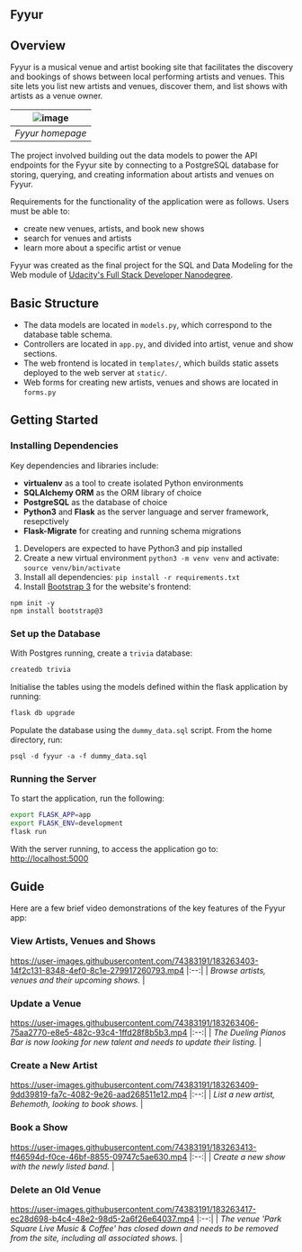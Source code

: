 Fyyur
-----

## Overview

Fyyur is a musical venue and artist booking site that facilitates the discovery and bookings of shows between local performing artists and venues. This site lets you list new artists and venues, discover them, and list shows with artists as a venue owner.

![image](https://user-images.githubusercontent.com/74383191/183261966-cb671621-f439-4c7e-b28a-3a5e1cc2df39.png)|
|:--:|
| *Fyyur homepage* |

The project involved building out the data models to power the API endpoints for the Fyyur site by connecting to a PostgreSQL database for storing, querying, and creating information about artists and venues on Fyyur.

Requirements for the functionality of the application were as follows. Users must be able to:

* create new venues, artists, and book new shows
* search for venues and artists
* learn more about a specific artist or venue

Fyyur was created as the final project for the SQL and Data Modeling for the Web module of [Udacity's Full Stack Developer Nanodegree](https://www.udacity.com/course/full-stack-web-developer-nanodegree--nd0044).

## Basic Structure
* The data models are located in `models.py`, which correspond to the database table schema.
* Controllers are located in `app.py`, and divided into artist, venue and show sections.
* The web frontend is located in `templates/`, which builds static assets deployed to the web server at `static/`.
* Web forms for creating new artists, venues and shows are located in `forms.py`

## Getting Started

### Installing Dependencies

Key dependencies and libraries include:
 * **virtualenv** as a tool to create isolated Python environments
 * **SQLAlchemy ORM** as the ORM library of choice
 * **PostgreSQL** as the database of choice
 * **Python3** and **Flask** as the server language and server framework, resepctively
 * **Flask-Migrate** for creating and running schema migrations

1. Developers are expected to have Python3 and pip installed
2. Create a new virtual environment `python3 -m venv venv` and activate: `source venv/bin/activate`
3. Install all dependencies: `pip install -r requirements.txt`
4. Install [Bootstrap 3](https://getbootstrap.com/docs/3.3/getting-started/) for the website's frontend:
```
npm init -y
npm install bootstrap@3
```

### Set up the Database

With Postgres running, create a `trivia` database:

```bash
createdb trivia
```

Initialise the tables using the models defined within the flask application by running:

```bash
flask db upgrade
```

Populate the database using the `dummy_data.sql` script. From the home directory, run:

```
psql -d fyyur -a -f dummy_data.sql
```

### Running the Server

To start the application, run the following:

```bash
export FLASK_APP=app
export FLASK_ENV=development
flask run
```

With the server running, to access the application go to: [http://localhost:5000](http://localhost:5000)


## Guide

Here are a few brief video demonstrations of the key features of the Fyyur app:

### View Artists, Venues and Shows
https://user-images.githubusercontent.com/74383191/183263403-14f2c131-8348-4ef0-8c1e-279917260793.mp4
|:--:|
| *Browse artists, venues and their upcoming shows.* |

### Update a Venue

https://user-images.githubusercontent.com/74383191/183263406-75aa2770-e8e5-482c-93c4-1ffd28f8b5b3.mp4
|:--:|
| *The Dueling Pianos Bar is now looking for new talent and needs to update their listing.* |

### Create a New Artist

https://user-images.githubusercontent.com/74383191/183263409-9dd39819-fa7c-4082-9e26-aad268511e12.mp4
|:--:|
| *List a new artist, Behemoth, looking to book shows.* |

### Book a Show

https://user-images.githubusercontent.com/74383191/183263413-ff46594d-f0ce-46bf-8855-09747c5ae630.mp4
|:--:|
| *Create a new show with the newly listed band.* |

### Delete an Old Venue

https://user-images.githubusercontent.com/74383191/183263417-ec28d698-b4c4-48e2-98d5-2a6f26e64037.mp4
|:--:|
| *The venue 'Park Square Live Music & Coffee' has closed down and needs to be removed from the site, including all associated shows.* |
